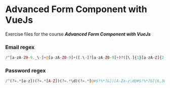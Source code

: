 # Advanced Form Component with VueJs

Exercise files for the course ***Advanced Form Component with VueJs***

### Email regex

```php
/^[a-zA-Z0-9._\-]+@[a-zA-Z0-9]+([.\-]?[a-zA-Z0-9]+)?([\.]{1}[a-zA-Z]{2,4}){1,4}$/
```

### Password regex

```php
/^(?=.*[a-z])(?=.*[A-Z])(?=.*\d)(?=.*[@#$!%*?&])[A-Za-z\d@#$!%*?&]{6,30}$/
```
